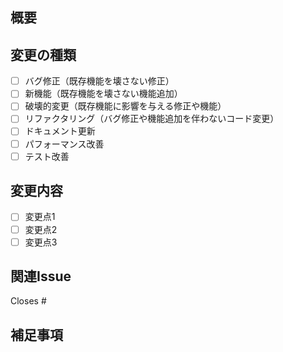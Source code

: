 ## 概要

<!-- このPRの変更内容について簡潔に説明してください -->

## 変更の種類

- [ ] バグ修正（既存機能を壊さない修正）
- [ ] 新機能（既存機能を壊さない機能追加）
- [ ] 破壊的変更（既存機能に影響を与える修正や機能）
- [ ] リファクタリング（バグ修正や機能追加を伴わないコード変更）
- [ ] ドキュメント更新
- [ ] パフォーマンス改善
- [ ] テスト改善

## 変更内容

<!-- このPRで行った具体的な変更を列挙してください -->

- [ ] 変更点1
- [ ] 変更点2
- [ ] 変更点3

## 関連Issue

<!-- #issue-number を使用して関連するIssueをリンクしてください -->

Closes #

## 補足事項

<!-- レビュアーが知っておくべき追加情報があれば記載してください -->
